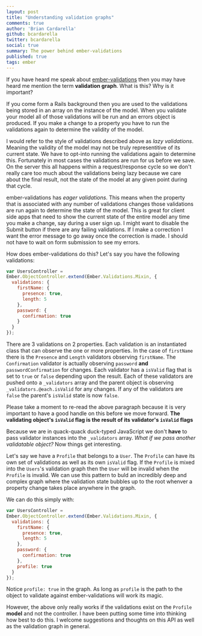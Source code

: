 ```yaml
---
layout: post
title: "Understanding validation graphs"
comments: true
author: 'Brian Cardarella'
github: bcardarella
twitter: bcardarella
social: true
summary: The power behind ember-validations
published: true
tags: ember
---
```


If you have heard me speak about
[ember-validations](https://github.com/dockyard/ember-validations) then
you may have heard me mention the term **validation graph**. What is
this? Why is it important?

If you come form a Rails background then you are used to the validations
being stored in an array on the instance of the model. When you validate
your model all of those validations will be run and an errors object is
produced. If you make a change to a property you have to run the
validations again to determine the validity of the model.

I would refer to the style of
validations described above as *lazy validations*. Meaning the
validity of the model may not be truly representitive of its
current state. We have to opt-into running the validations again to
determine this. Fortunately in most cases the validations are run for us
before we save. On the server this all happens within a request/response
cycle so we don't really care too much about the validations
being lazy because we care about the final result, not the state of the
model at any given point during that cycle.

ember-validations has *eager validations*. This means when the property
that is associated with any number of validations changes those
validations are run again to determine the state of the model. This is
great for client side apps that need to show the current state of the
entire model any time you make a change, say during a user sign up. I
might want to disable the Submit button if there are any failing
validations. If I make a correction I want the error message to go away
once the correction is made. I should not have to wait on form
submission to see my errors.

How does ember-validations do this? Let's say you have the following
validations:

```javascript
var UsersController =
Ember.ObjectController.extend(Ember.Validations.Mixin, {
  validations: {
    firstName: {
      presence: true,
      length: 5
    },
    password: {
      confirmation: true
    }
  }
});
```

There are 3 validations on 2 properties. Each validation is an
instantiated class that can observe the one or more properties. In the
case of `firstName` there is the `Presence` and `Length` validators
observing `firstName`. The `Confirmation` validator is actually
observing `password` **and** `passwordConfirmation` for changes. Each
validator has a `isValid` flag that is set to `true` or `false`
depending upon the result. Each of these validators are pushed onto a
`_validators` array and the parent object is observing
`_validators.@each.isValid` for any changes. If any of the validators
are `false` the parent's `isValid` state is now `false`.

Please take a moment to re-read the above paragraph because it is very
important to have a good handle on this before we move forward. **The
validating object's `isValid` flag is the result of its validator's
`isValid` flags**

Because we are in quack-quack duck-typed JavaScript we don't **have** to
pass validator instances into the `_validators` array. *What if we pass
another validatable object?* Now things get interesting.

Let's say we have a `Profile` that belongs to a `User`. The `Profile`
can have its own set of validations as well as its own `isValid` flag.
If the `Profile` is mixed into the `Users`'s validation graph then the
`User` will be invalid when the `Profile` is invalid. We can use this
pattern to buld an incredibly deep and complex graph where the validation
state bubbles up to the root whenver a property change takes place
anywhere in the graph.

We can do this simply with:

```javascript
var UsersController =
Ember.ObjectController.extend(Ember.Validations.Mixin, {
  validations: {
    firstName: {
      presence: true,
      length: 5
    },
    password: {
      confirmation: true
    },
    profile: true
  }
});
```

Notice `profile: true` in the graph. As long as `profile` is the path to
the object to validate against ember-validations will work its magic.

However, the above only really works if the validations exist on the
`Profile` **model** and not the controller. I have been putting some
time into thinking how best to do this. I welcome suggestions and
thoughts on this API as well as the validation graph in general.
